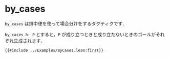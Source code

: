 # by_cases

`by_cases` は排中律を使って場合分けをするタクティクです．

`by_cases h: P` とすると，`P` が成り立つときと成り立たないときのゴールがそれぞれ生成されます．

```lean
{{#include ../Examples/ByCases.lean:first}}
```